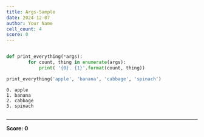 ```yaml
---
title: Args-Sample
date: 2024-12-07
author: Your Name
cell_count: 4
score: 0
---
```


```python

```


```python
def print_everything(*args):
        for count, thing in enumerate(args):
            print( '{0}. {1}'.format(count, thing))
```


```python
print_everything('apple', 'banana', 'cabbage', 'spinach')
```

    0. apple
    1. banana
    2. cabbage
    3. spinach



```python

```


---
**Score: 0**